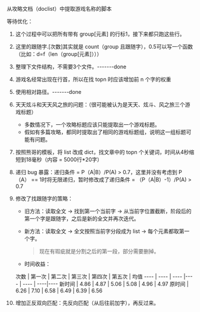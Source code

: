 从攻略文档（doclist）中提取游戏名称的脚本

等待优化：

1. 这个过程中可以把所有带有 group[元素] 的行标1，接下来都只跑这些行。
2. 这里的跟随字.[次数]其实就是 count（group 且跟随字），0.5可以写一个函数（比如：d=f（len（group[元素]）））
3. 整理下文件结构，不需要3个文件。-------done
4. 游戏名经常出现在行首，所以在找 topn 时应该增加前 n 个字的权重
5. 使用相对路径。-------done
6. 天天炫斗和天天风之旅的问题：（很可能被认为是天天、炫斗、风之旅三个游戏标题）
	+ 多数情况下，一个攻略标题应该只能提取出一个游戏标题。
	+ 假如有多篇攻略，都同时提取出了相同的游戏标题组，说明这一组标题可能有问题。
7. 按照熊哥的模板，将 list 改成 dict，找文章中的 topn 个关键词，时间从4秒缩短到18毫秒（内容 = 5000行*20字）
8. 递归 bug 暴露：递归条件 = P（A|B）/P(A) > 0.7，这里并没有考虑到 P（A） == 1时将无限递归，暂时修改成了递归条件 = （P（A|B）-1）/P(A) > 0.7
9. 修改了找跟随字的策略：
	+ 旧方法：读取全文 → 找到第一个当前字 → 从当前字位置截断，阶段后的第一个字是跟随字，之后是新的全文并再次迭代。
	+ 新方法：读取全文 → 全文按照当前字分段成为 list → 每个元素都取第一个字。
	
		> 现在有瑕疵就是分割之后的第一段，部分需要删掉。
	+ 时间收益：

	次数 | 第一次 | 第二次 | 第三次 | 第四次 | 第五次 | 均值
---- | ---- | ---- |---- | ---- | ----|----
新时间 | 4.86 | 4.87 | 5.06 | 5.08 | 4.96 | 4.97
原时间 | 6.26 | 7.10 | 6.58 | 6.49 | 6.39 | 6.56

10. 增加正反双向匹配：先反向匹配（从后往前加字），再反过来。